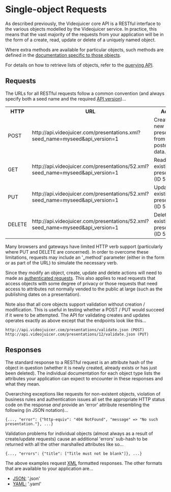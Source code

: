 Single-object Requests
======================

As described previously, the Videojuicer core API is a RESTful interface to the various objects modelled by the Videojuicer service. In practice, this means that the vast majority of the requests from your application will be in the form of a create, read, update or delete of a uniquely named object.

Where extra methods are available for particular objects, such methods are defined in the [documentation specific to those objects][objects].

For details on how to retrieve lists of objects, refer to the [querying API][query_requests].

[objects]: objects/index.html
[query_requests]: query_requests.html

Requests
--------

The URLs for all RESTful requests follow a common convention (and always specify both a seed name and the required [API version][api_versions])...

<table>
	<tr><th>HTTP</th> <th>URL</th> <th>Action</th></tr>
	<tr>
		<td>POST</td>
		<td>http://api.videojuicer.com/presentations.xml?seed_name=myseed&amp;api_version=1</td>
		<td>Creates a new presentation from the posted form data.</td>
	</tr>
	<tr>
		<td>GET</td>
		<td>http://api.videojuicer.com/presentations/52.xml?seed_name=myseed&amp;api_version=1</td>
		<td>Reads an existing presentation (ID 52).</td>
	</tr>
	<tr>
		<td>PUT</td>
		<td>http://api.videojuicer.com/presentations/52.xml?seed_name=myseed&amp;api_version=1</td>
		<td>Updates an existing presentation (ID 52).</td>
	</tr>
	<tr>
		<td>DELETE</td>
		<td>http://api.videojuicer.com/presentations/52.xml?seed_name=myseed&amp;api_version=1</td>
		<td>Deletes an existing presentation (ID 52).</td>
	</tr>
</table>

Many browsers and gateways have limited HTTP verb support (particularly where PUT and DELETE are concerned). In order to overcome these limitations, requests may include an '_method' parameter (either in the form or as part of the URL) to simulate the necessary verb.

Since they modify an object, create, update and delete actions will need to made as [authenticated requests][authenticated_requests]. This also applies to read requests that access objects with some degree of privacy or those requests that need access to attributes not normally vended to the public at large (such as the publishing dates on a presentation).

Note also that all core objects support validation without creation / modification. This is useful in testing whether a POST / PUT would succeed if it were to be attempted. The API for validating creates and updates operates exactly as above except that the endpoints look like this...

	http://api.videojuicer.com/presentations/validate.json (POST)
	http://api.videojuicer.com/presentations/12/validate.json (PUT)

[api_versions]: api_versions.html
[authenticated_requests]: authenticated_requests.html

Responses
---------

The standard response to a RESTful request is an attribute hash of the object in question (whether it is newly created, already exists or has just been deleted). The individual documentation for each object type lists the attributes your application can expect to encounter in these responses and what they mean.

Overarching exceptions like requests for non-existent objects, violation of business rules and authentication issues all set the appropriate HTTP status code on the response _and_ provide an 'error' attribute resembling the following (in JSON notation)...

	{..., "error": {"http-equiv": "404 NotFound", "message" => "No such presentation."}, ...}

Validation problems for individual objects (almost always as a result of create/update requests) cause an additional 'errors' sub-hash to be returned with all the other marshalled attributes like so...

	{..., "errors": {"title": ["Title must not be blank"]}, ...}

The above examples request [XML][xml] formatted responses. The other formats that are available to your application are...

* [JSON:][json] '.json'
* [YAML:][yaml] '.yaml'

[json]: http://www.json.org
[xml]: http://www.w3.org/XML
[yaml]: http://www.yaml.org
